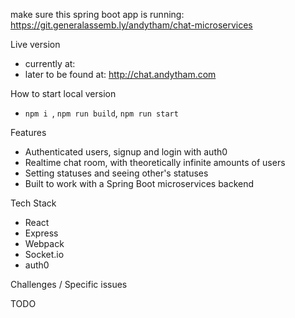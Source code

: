 make sure this spring boot app is running: https://git.generalassemb.ly/andytham/chat-microservices

Live version
- currently at:
- later to be found at: http://chat.andytham.com

How to start local version
- `npm i `, `npm run build`, `npm run start`

Features
- Authenticated users, signup and login with auth0
- Realtime chat room, with theoretically infinite amounts of users
- Setting statuses and seeing other's statuses
- Built to work with a Spring Boot microservices backend

Tech Stack
- React
- Express
- Webpack
- Socket.io
- auth0

Challenges / Specific issues



TODO
